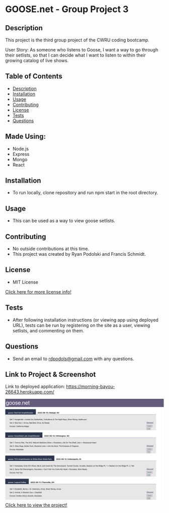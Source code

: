 # GOOSE.net - Group Project 3

 ## Description
 This project is the third group project of the CWRU coding bootcamp.

 User Story: As someone who listens to Goose, I want a way to go through their setlists, so that I can decide what I want to listen to within their growing catalog of live shows. 

 ## Table of Contents
 - [Description](#description)
 - [Installation](#installation)
 - [Usage](#usage)
 - [Contributing](#contributing)
 - [License](#license)
 - [Tests](#tests)
 - [Questions](#questions)

 ## Made Using:
 * Node.js
 * Express
 * Mongo
 * React
 

 ## Installation
 * To run locally, clone repository and run npm start in the root directory.

 ## Usage
 * This can be used as a way to view goose setlists.

 ## Contributing
 * No outside contributions at this time.
 * This project was created by Ryan Podolski and Francis Schmidt.

 ## License
 * MIT License

 [Click here for more license info!](https://choosealicense.com/licenses/mit/)

 ## Tests
 * After following installation instructions (or viewing app using deployed URL), tests can be run by registering on the site as a user, viewing setlists, and commenting on them.

 ## Questions
 * Send an email to rdpodols@gmail.com with any questions.

 ## Link to Project & Screenshot
Link to deployed application: https://morning-bayou-26643.herokuapp.com/

![goose Screenshot)](/client/public/assets/applicationImage.png)
[Click here to view the project!](https://morning-bayou-26643.herokuapp.com/)



